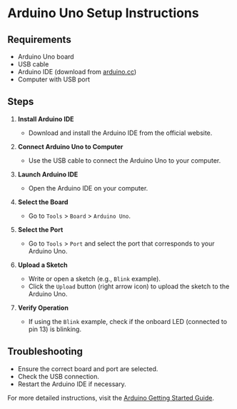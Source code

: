 # Arduino Uno Setup Instructions

## Requirements
- Arduino Uno board
- USB cable
- Arduino IDE (download from [arduino.cc](https://www.arduino.cc/en/software))
- Computer with USB port

## Steps

1. **Install Arduino IDE**
    - Download and install the Arduino IDE from the official website.

2. **Connect Arduino Uno to Computer**
    - Use the USB cable to connect the Arduino Uno to your computer.

3. **Launch Arduino IDE**
    - Open the Arduino IDE on your computer.

4. **Select the Board**
    - Go to `Tools` > `Board` > `Arduino Uno`.

5. **Select the Port**
    - Go to `Tools` > `Port` and select the port that corresponds to your Arduino Uno.

6. **Upload a Sketch**
    - Write or open a sketch (e.g., `Blink` example).
    - Click the `Upload` button (right arrow icon) to upload the sketch to the Arduino Uno.

7. **Verify Operation**
    - If using the `Blink` example, check if the onboard LED (connected to pin 13) is blinking.

## Troubleshooting
- Ensure the correct board and port are selected.
- Check the USB connection.
- Restart the Arduino IDE if necessary.

For more detailed instructions, visit the [Arduino Getting Started Guide](https://www.arduino.cc/en/Guide/ArduinoUno).
